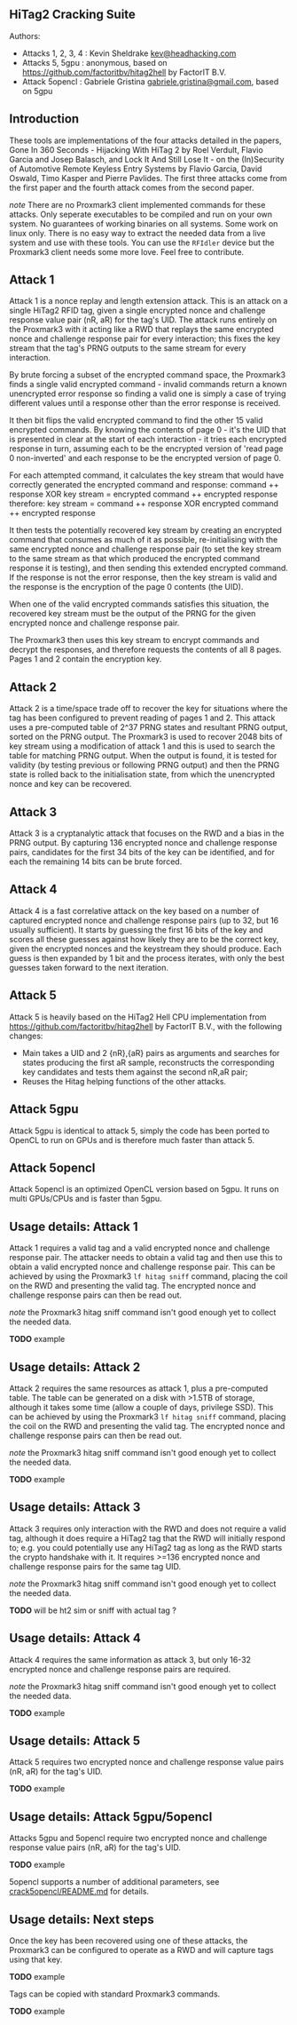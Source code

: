 HiTag2 Cracking Suite
---------------------

Authors:

* Attacks 1, 2, 3, 4 : Kevin Sheldrake <kev@headhacking.com>
* Attacks 5, 5gpu : anonymous, based on https://github.com/factoritbv/hitag2hell by FactorIT B.V.
* Attack  5opencl : Gabriele Gristina <gabriele.gristina@gmail.com>, based on 5gpu

Introduction
------------

These tools are implementations of the four attacks detailed in the papers,
Gone In 360 Seconds - Hijacking With HiTag 2 by Roel Verdult, Flavio Garcia
and Josep Balasch, and Lock It And Still Lose It - on the (In)Security of
Automotive Remote Keyless Entry Systems by Flavio Garcia, David Oswald,
Timo Kasper and Pierre Pavlides.  The first three attacks come from the first
paper and the fourth attack comes from the second paper.


_note_
There are no Proxmark3 client implemented commands for these attacks. Only seperate executables to be compiled and run on your own system.
No guarantees of working binaries on all systems.  Some work on linux only. 
There is no easy way to extract the needed data from a live system and use with these tools.
You can use the `RFIdler` device but the Proxmark3 client needs some more love.  Feel free to contribute.

Attack 1
--------

Attack 1 is a nonce replay and length extension attack.  This is an attack on
a single HiTag2 RFID tag, given a single encrypted nonce and challenge
response value pair (nR, aR) for the tag's UID.  The attack runs entirely on
the Proxmark3 with it acting like a RWD that replays the same encrypted nonce
and challenge response pair for every interaction; this fixes the key stream
that the tag's PRNG outputs to the same stream for every interaction.

By brute forcing a subset of the encrypted command space, the Proxmark3 finds a
single valid encrypted command - invalid commands return a known unencrypted
error response so finding a valid one is simply a case of trying different
values until a response other than the error response is received.

It then bit flips the valid encrypted command to find the other 15 valid
encrypted commands.  By knowing the contents of page 0 - it's the UID that
is presented in clear at the start of each interaction - it tries each
encrypted response in turn, assuming each to be the encrypted version of
'read page 0 non-inverted' and each response to be the encrypted version of
page 0.

For each attempted command, it calculates the key stream that would have
correctly generated the encrypted command and response:
command ++ response XOR key stream = encrypted command ++ encrypted response
therefore:
key stream = command ++ response XOR encrypted command ++ encrypted response

It then tests the potentially recovered key stream by creating an encrypted
command that consumes as much of it as possible, re-initialising with the same
encrypted nonce and challenge response pair (to set the key stream to the
same stream as that which produced the encrypted command response it is
testing), and then sending this extended encrypted command.  If the response
is not the error response, then the key stream is valid and the response is
the encryption of the page 0 contents (the UID).

When one of the valid encrypted commands satisfies this situation, the
recovered key stream must be the output of the PRNG for the given encrypted
nonce and challenge response pair.

The Proxmark3 then uses this key stream to encrypt commands and decrypt the
responses, and therefore requests the contents of all 8 pages.  Pages 1 and 2
contain the encryption key.

Attack 2
--------

Attack 2 is a time/space trade off to recover the key for situations where the
tag has been configured to prevent reading of pages 1 and 2.  This attack uses
a pre-computed table of 2^37 PRNG states and resultant PRNG output, sorted on
the PRNG output.  The Proxmark3 is used to recover 2048 bits of key stream using
a modification of attack 1 and this is used to search the table for matching
PRNG output.  When the output is found, it is tested for validity (by testing
previous or following PRNG output) and then the PRNG state is rolled back to
the initialisation state, from which the unencrypted nonce and key can be
recovered.

Attack 3
--------

Attack 3 is a cryptanalytic attack that focuses on the RWD and a bias in the
PRNG output.  By capturing 136 encrypted nonce and challenge response pairs,
candidates for the first 34 bits of the key can be identified, and for each
the remaining 14 bits can be brute forced.

Attack 4
--------

Attack 4 is a fast correlative attack on the key based on a number of captured
encrypted nonce and challenge response pairs (up to 32, but 16 usually
sufficient).  It starts by guessing the first 16 bits of the key and scores
all these guesses against how likely they are to be the correct key, given the
encrypted nonces and the keystream they should produce.  Each guess is then
expanded by 1 bit and the process iterates, with only the best guesses taken
forward to the next iteration.

Attack 5
--------

Attack 5 is heavily based on the HiTag2 Hell CPU implementation from https://github.com/factoritbv/hitag2hell by FactorIT B.V.,
with the following changes:

* Main takes a UID and 2 {nR},{aR} pairs as arguments and searches for states producing the first aR sample, reconstructs the corresponding key candidates and tests them against the second nR,aR pair;
* Reuses the Hitag helping functions of the other attacks.

Attack 5gpu
-----------

Attack 5gpu is identical to attack 5, simply the code has been ported to OpenCL
to run on GPUs and is therefore much faster than attack 5.

Attack 5opencl
--------------

Attack 5opencl is an optimized OpenCL version based on 5gpu.
It runs on multi GPUs/CPUs and is faster than 5gpu.

Usage details: Attack 1
-----------------------

Attack 1 requires a valid tag and a valid encrypted nonce and challenge
response pair.  The attacker needs to obtain a valid tag and then use this to
obtain a valid encrypted nonce and challenge response pair.  This can be
achieved by using the Proxmark3 `lf hitag sniff` command, placing the coil on the RWD and
presenting the valid tag.  The encrypted nonce and challenge response pairs
can then be read out.   

_note_  the Proxmark3 hitag sniff command isn't good enough yet to collect the needed data.

**TODO** example


Usage details: Attack 2
-----------------------

Attack 2 requires the same resources as attack 1, plus a pre-computed table.
The table can be generated on a disk with >1.5TB of storage, although it takes
some time (allow a couple of days, privilege SSD). This can be
achieved by using the Proxmark3 `lf hitag sniff` command, placing the coil on the RWD and
presenting the valid tag.  The encrypted nonce and challenge response pairs
can then be read out.  

_note_  the Proxmark3 hitag sniff command isn't good enough yet to collect the needed data.

**TODO** example


Usage details: Attack 3
-----------------------

Attack 3 requires only interaction with the RWD and does not require a valid
tag, although it does require a HiTag2 tag that the RWD will initially respond
to; e.g. you could potentially use any HiTag2 tag as long as the RWD starts
the crypto handshake with it.  It requires >=136 encrypted nonce and challenge
response pairs for the same tag UID.

_note_  the Proxmark3 hitag sniff command isn't good enough yet to collect the needed data.

**TODO** will be ht2 sim or sniff with actual tag ?


Usage details: Attack 4
-----------------------

Attack 4 requires the same information as attack 3, but only 16-32 encrypted
nonce and challenge response pairs are required.

_note_  the Proxmark3 hitag sniff command isn't good enough yet to collect the needed data.

**TODO** example

Usage details: Attack 5
-----------------------

Attack 5 requires two encrypted nonce and challenge
response value pairs (nR, aR) for the tag's UID.

**TODO** example


Usage details: Attack 5gpu/5opencl
----------------------------------

Attacks 5gpu and 5opencl require two encrypted nonce and challenge
response value pairs (nR, aR) for the tag's UID.

**TODO** example

5opencl supports a number of additional parameters, see [crack5opencl/README.md](/tools/hitag2crack/crack5opencl/README.md) for details.

Usage details: Next steps
-------------------------

Once the key has been recovered using one of these attacks, the Proxmark3 can
be configured to operate as a RWD and will capture tags using that key.

**TODO** example

Tags can be copied with standard Proxmark3 commands.

**TODO** example
